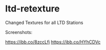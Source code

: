 # ltd-retexture

Changed Textures for all LTD Stations

Screenshots:

https://ibb.co/8zccLfj
https://ibb.co/HYhCDVc

